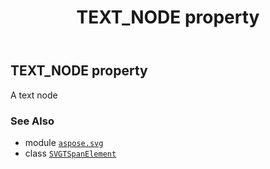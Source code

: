 ﻿---
title: TEXT_NODE property
second_title: Aspose.SVG for Python via .NET API References
description: 
type: docs
weight: 610
url: /python-net/aspose.svg/svgtspanelement/text_node/
is_root: false
---

## TEXT_NODE property


A text node

### See Also
* module [`aspose.svg`](../../)
* class [`SVGTSpanElement`](/svg/python-net/aspose.svg/svgtspanelement)
